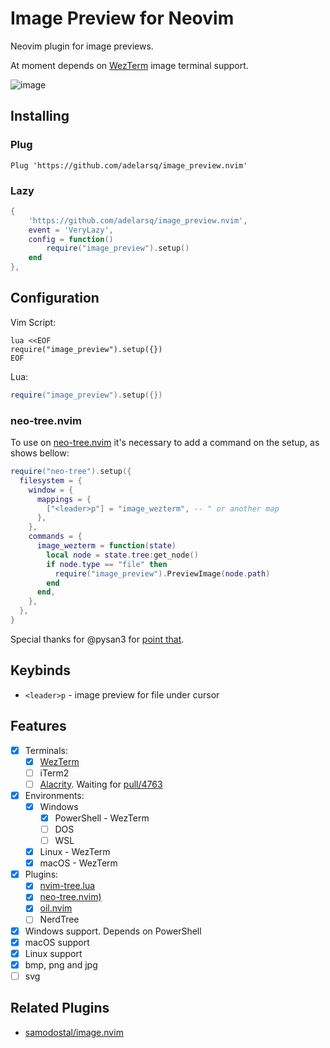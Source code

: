 # Image Preview for Neovim

Neovim plugin for image previews.

At moment depends on [WezTerm](https://wezfurlong.org/wezterm/) image terminal support.

![image](https://user-images.githubusercontent.com/430272/194723584-3af9e272-b6b9-456a-af88-e1f79e5213e5.png)

## Installing

### Plug

```
Plug 'https://github.com/adelarsq/image_preview.nvim'
```

### Lazy

```lua
{
    'https://github.com/adelarsq/image_preview.nvim',
    event = 'VeryLazy',
    config = function()
        require("image_preview").setup()
    end
},
```

## Configuration

Vim Script:

```vim
lua <<EOF
require("image_preview").setup({})
EOF
```

Lua:

```lua
require("image_preview").setup({})
```

### neo-tree.nvim

To use on [neo-tree.nvim](https://github.com/nvim-neo-tree/neo-tree.nvim) it's necessary to add a command on the setup, as shows bellow:

```lua
require("neo-tree").setup({
  filesystem = {
    window = {
      mappings = {
        ["<leader>p"] = "image_wezterm", -- " or another map
      },
    },
    commands = {
      image_wezterm = function(state)
        local node = state.tree:get_node()
        if node.type == "file" then
          require("image_preview").PreviewImage(node.path)
        end
      end,
    },
  },
}
```

Special thanks for @pysan3 for [point that](https://github.com/adelarsq/image_preview.nvim/issues/3#issuecomment-1560816413).

## Keybinds

- `<leader>p` - image preview for file under cursor

## Features

- [x] Terminals:
   - [x] [WezTerm](https://wezfurlong.org/wezterm/)
   - [ ] iTerm2
   - [ ] [Alacrity](https://github.com/alacritty/alacritty). Waiting for [pull/4763](https://github.com/alacritty/alacritty/pull/4763)
- [x] Environments:
   - [x] Windows
      - [x] PowerShell - WezTerm
      - [ ] DOS
      - [ ] WSL
   - [x] Linux - WezTerm
   - [x] macOS - WezTerm
- [x] Plugins:
   - [x] [nvim-tree.lua](https://github.com/kyazdani42/nvim-tree.lua)
   - [x] [neo-tree.nvim)](https://github.com/nvim-neo-tree/neo-tree.nvim)
   - [x] [oil.nvim](https://github.com/stevearc/oil.nvim)
   - [ ] NerdTree
- [x] Windows support. Depends on PowerShell
- [x] macOS support
- [x] Linux support
- [x] bmp, png and jpg
- [ ] svg

## Related Plugins

- [samodostal/image.nvim](https://github.com/samodostal/image.nvim)


